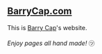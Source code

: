 ## [BarryCap.com](https://barrycap.com)
This is [Barry Cap](https://barrycap.com/about)'s website.<br/><br/>
_Enjoy pages all hand made!_ ㋡
